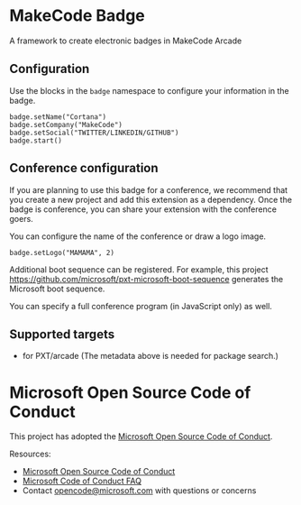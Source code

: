 # MakeCode Badge

A framework to create electronic badges in MakeCode Arcade

## Configuration

Use the blocks in the ``badge`` namespace to configure your information in the badge.

```blocks
badge.setName("Cortana")
badge.setCompany("MakeCode")
badge.setSocial("TWITTER/LINKEDIN/GITHUB")
badge.start()
```

## Conference configuration

If you are planning to use this badge for a conference, we recommend that you
create a new project and add this extension as a dependency. Once the badge is conference,
you can share your extension with the conference goers. 

You can configure the name of the conference or draw a logo image.

```blocks
badge.setLogo("MAMAMA", 2)
```

Additional boot sequence can be registered. For example, 
this project https://github.com/microsoft/pxt-microsoft-boot-sequence
generates the Microsoft boot sequence.

You can specify a full conference program (in JavaScript only) as well.


## Supported targets

* for PXT/arcade
(The metadata above is needed for package search.)

# Microsoft Open Source Code of Conduct

This project has adopted the [Microsoft Open Source Code of Conduct](https://opensource.microsoft.com/codeofconduct/).

Resources:

- [Microsoft Open Source Code of Conduct](https://opensource.microsoft.com/codeofconduct/)
- [Microsoft Code of Conduct FAQ](https://opensource.microsoft.com/codeofconduct/faq/)
- Contact [opencode@microsoft.com](mailto:opencode@microsoft.com) with questions or concerns

